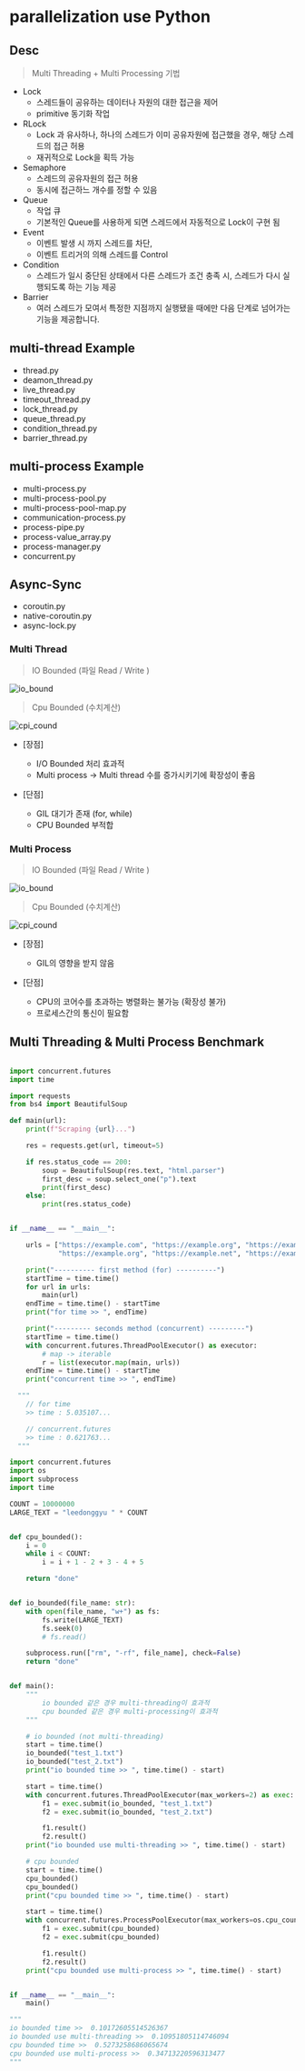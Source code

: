 # parallelization use Python

## Desc

> Multi Threading + Multi Processing 기법

- Lock
  - 스레드들이 공유하는 데이터나 자원의 대한 접근을 제어
  - primitive 동기화 작업
- RLock
  - Lock 과 유사하나, 하나의 스레드가 이미 공유자원에 접근했을 경우, 해당 스레드의 접근 허용
  - 재귀적으로 Lock을 획득 가능
- Semaphore
  - 스레드의 공유자원의 접근 허용
  - 동시에 접근하느 개수를 정할 수 있음
- Queue
  - 작업 큐
  - 기본적인 Queue를 사용하게 되면 스레드에서 자동적으로 Lock이 구현 됨
- Event
  - 이벤트 발생 시 까지 스레드를 차단,
  - 이벤트 트리거의 의해 스레드를 Control
- Condition
  - 스레드가 일시 중단된 상태에서 다른 스레드가 조건 충족 시, 스레드가 다시 실행되도록 하는 기능 제공
- Barrier
  - 여러 스레드가 모여서 특정한 지점까지 실행됐을 때에만 다음 단계로 넘어가는 기능을 제공합니다.

## multi-thread Example

- thread.py
- deamon_thread.py
- live_thread.py
- timeout_thread.py
- lock_thread.py
- queue_thread.py
- condition_thread.py
- barrier_thread.py

## multi-process Example

- multi-process.py
- multi-process-pool.py
- multi-process-pool-map.py
- communication-process.py
- process-pipe.py
- process-value_array.py
- process-manager.py
- concurrent.py

## Async-Sync

- coroutin.py
- native-coroutin.py
- async-lock.py

### Multi Thread

> IO Bounded (파일 Read / Write )

![io_bound](./public/io_bounded.png)

> Cpu Bounded (수치계산)

![cpi_cound](./public/cpu_bounded.png)

- [장점]

  - I/O Bounded 처리 효과적
  - Multi process -> Multi thread 수를 증가시키기에 확장성이 좋음

- [단점]

  - GIL 대기가 존재 (for, while)
  - CPU Bounded 부적합

### Multi Process

> IO Bounded (파일 Read / Write )

![io_bound](./public/process_io_bound.png)

> Cpu Bounded (수치계산)

![cpi_cound](./public/process_cpu_bound.png)

- [장점]

  - GIL의 영향을 받지 않음

- [단점]
  - CPU의 코어수를 초과하는 병렬화는 불가능 (확장성 불가)
  - 프로세스간의 통신이 필요함

## Multi Threading & Multi Process Benchmark

```python

import concurrent.futures
import time

import requests
from bs4 import BeautifulSoup

def main(url):
    print(f"Scraping {url}...")

    res = requests.get(url, timeout=5)

    if res.status_code == 200:
        soup = BeautifulSoup(res.text, "html.parser")
        first_desc = soup.select_one("p").text
        print(first_desc)
    else:
        print(res.status_code)


if __name__ == "__main__":

    urls = ["https://example.com", "https://example.org", "https://example.net", "https://example.com",
            "https://example.org", "https://example.net", "https://example.com", "https://example.org", "https://example.net"]

    print("---------- first method (for) ----------")
    startTime = time.time()
    for url in urls:
        main(url)
    endTime = time.time() - startTime
    print("for time >> ", endTime)

    print("--------- seconds method (concurrent) ---------")
    startTime = time.time()
    with concurrent.futures.ThreadPoolExecutor() as executor:
        # map -> iterable
        r = list(executor.map(main, urls))
    endTime = time.time() - startTime
    print("concurrent time >> ", endTime)

  """
    // for time
    >> time : 5.035107...

    // concurrent.futures
    >> time : 0.621763...
  """
```

```python
import concurrent.futures
import os
import subprocess
import time

COUNT = 10000000
LARGE_TEXT = "leedonggyu " * COUNT


def cpu_bounded():
    i = 0
    while i < COUNT:
        i = i + 1 - 2 + 3 - 4 + 5

    return "done"


def io_bounded(file_name: str):
    with open(file_name, "w+") as fs:
        fs.write(LARGE_TEXT)
        fs.seek(0)
        # fs.read()

    subprocess.run(["rm", "-rf", file_name], check=False)
    return "done"


def main():
    """
        io bounded 같은 경우 multi-threading이 효과적
        cpu bounded 같은 경우 multi-processing이 효과적
    """

    # io bounded (not multi-threading)
    start = time.time()
    io_bounded("test_1.txt")
    io_bounded("test_2.txt")
    print("io bounded time >> ", time.time() - start)

    start = time.time()
    with concurrent.futures.ThreadPoolExecutor(max_workers=2) as exec:
        f1 = exec.submit(io_bounded, "test_1.txt")
        f2 = exec.submit(io_bounded, "test_2.txt")

        f1.result()
        f2.result()
    print("io bounded use multi-threading >> ", time.time() - start)

    # cpu bounded
    start = time.time()
    cpu_bounded()
    cpu_bounded()
    print("cpu bounded time >> ", time.time() - start)

    start = time.time()
    with concurrent.futures.ProcessPoolExecutor(max_workers=os.cpu_count()) as exec:
        f1 = exec.submit(cpu_bounded)
        f2 = exec.submit(cpu_bounded)

        f1.result()
        f2.result()
    print("cpu bounded use multi-process >> ", time.time() - start)


if __name__ == "__main__":
    main()

"""
io bounded time >>  0.10172605514526367
io bounded use multi-threading >>  0.10951805114746094
cpu bounded time >>  0.5273258686065674
cpu bounded use multi-process >>  0.34713220596313477
"""
```
